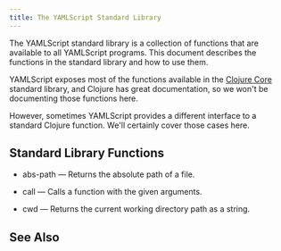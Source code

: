 ```yaml
---
title: The YAMLScript Standard Library
---
```


The YAMLScript standard library is a collection of functions that are
available to all YAMLScript programs.
This document describes the functions in the standard library and how to use
them.

YAMLScript exposes most of the functions available in the [Clojure Core](
https://clojuredocs.org/core-library) standard library, and Clojure has great
documentation, so we won't be documenting those functions here.

However, sometimes YAMLScript provides a different interface to a standard
Clojure function.
We'll certainly cover those cases here.


## Standard Library Functions

* abs-path — Returns the absolute path of a file.

* call — Calls a function with the given arguments.

* cwd — Returns the current working directory path as a string.


## See Also

